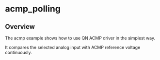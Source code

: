 # acmp_polling

## Overview
The acmp example shows how to use QN ACMP driver in the simplest way.

It compares the selected analog input with ACMP reference voltage continuously. 


